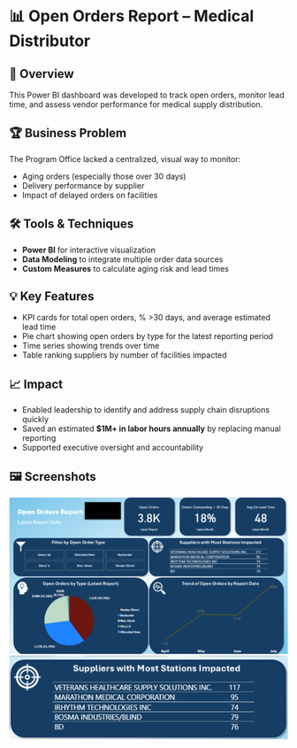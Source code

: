 # 📊 Open Orders Report – Medical Distributor

## 📌 Overview
This Power BI dashboard was developed to track open orders, monitor lead time, and assess vendor performance for medical supply distribution.

## 🏆 Business Problem
The Program Office lacked a centralized, visual way to monitor:
- Aging orders (especially those over 30 days)
- Delivery performance by supplier
- Impact of delayed orders on facilities

## 🛠 Tools & Techniques
- **Power BI** for interactive visualization
- **Data Modeling** to integrate multiple order data sources
- **Custom Measures** to calculate aging risk and lead times

## 💡 Key Features
- KPI cards for total open orders, % >30 days, and average estimated lead time
- Pie chart showing open orders by type for the latest reporting period
- Time series showing trends over time
- Table ranking suppliers by number of facilities impacted

## 📈 Impact
- Enabled leadership to identify and address supply chain disruptions quickly
- Saved an estimated **$1M+ in labor hours annually** by replacing manual reporting
- Supported executive oversight and accountability

## 🖼 Screenshots
![Dashboard Overview](./img/dashboard-overview.png)
![Supplier Impact Table](./img/supplier-impact.png)
